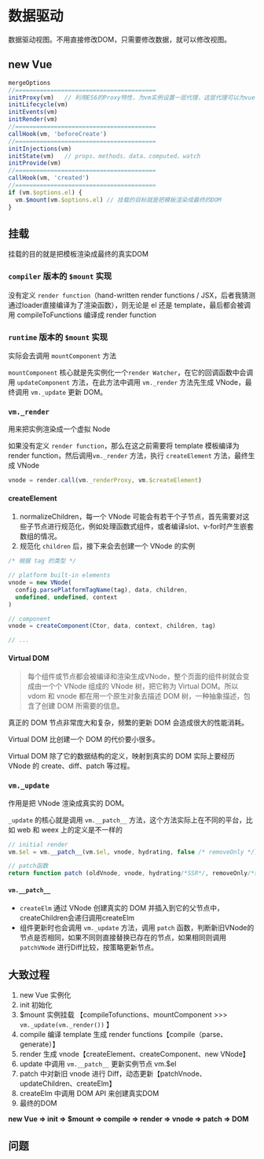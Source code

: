# 数据驱动

数据驱动视图。不用直接修改DOM，只需要修改数据，就可以修改视图。

## new Vue

```js
mergeOptions
//========================================
initProxy(vm)	// 利用ES6的Proxy特性，为vm实例设置一层代理，这层代理可以为vue在模板渲染成VNode时进行一层数据筛选 （vnode = render.call(vm._renderProxy, vm.$createElement) ）
initLifecycle(vm)
initEvents(vm)
initRender(vm)
//========================================
callHook(vm, 'beforeCreate')
//========================================
initInjections(vm)
initState(vm)	// props、methods、data、computed、watch
initProvide(vm)
//========================================
callHook(vm, 'created')
//========================================
if (vm.$options.el) {
  vm.$mount(vm.$options.el)	// 挂载的目标就是把模板渲染成最终的DOM
}
```

## 挂载

挂载的目的就是把模板渲染成最终的真实DOM

### `compiler` 版本的 `$mount` 实现

没有定义 `render function`（hand-written render functions / JSX，后者我猜测通过loader直接编译为了渲染函数），则无论是 el 还是 template，最后都会被调用 compileToFunctions 编译成 render function

### `runtime` 版本的 `$mount` 实现

实际会去调用 `mountComponent` 方法

`mountComponent` 核心就是先实例化一个`render Watcher`，在它的回调函数中会调用 `updateComponent` 方法，在此方法中调用 `vm._render` 方法先生成 VNode，最终调用 `vm._update` 更新 DOM。

### `vm._render` 

用来把实例渲染成一个虚拟 Node

如果没有定义 `render function`，那么在这之前需要将 template 模板编译为 render function，然后调用`vm._render` 方法，执行 `createElement` 方法，最终生成 VNode

```js
vnode = render.call(vm._renderProxy, vm.$createElement)
```

#### createElement

1. normalizeChildren，每一个 VNode 可能会有若干个子节点，首先需要对这些子节点进行规范化，例如处理函数式组件，或者编译slot、v-for时产生嵌套数组的情况。
2. 规范化 `children` 后，接下来会去创建一个 VNode 的实例

```js
/* 根据 tag 的类型 */

// platform built-in elements
vnode = new VNode(
  config.parsePlatformTagName(tag), data, children,
  undefined, undefined, context
)

// component
vnode = createComponent(Ctor, data, context, children, tag)

// ...
```

#### Virtual DOM

> 每个组件或节点都会被编译和渲染生成VNode，整个页面的组件树就会变成由一个个 VNode 组成的 VNode 树，把它称为 Virtual DOM。所以 vdom 和 vnode 都在用一个原生对象去描述 DOM 树，一种抽象描述，包含了创建 DOM 所需要的信息。

真正的 DOM 节点非常庞大和复杂，频繁的更新 DOM 会造成很大的性能消耗。

Virtual DOM 比创建一个 DOM 的代价要小很多。

Virtual DOM 除了它的数据结构的定义，映射到真实的 DOM 实际上要经历 VNode 的 create、diff、patch 等过程。

###  `vm._update`

作用是把 VNode 渲染成真实的 DOM。

`_update` 的核心就是调用 `vm.__patch__` 方法，这个方法实际上在不同的平台，比如 web 和 weex 上的定义是不一样的

```js
// initial render
vm.$el = vm.__patch__(vm.$el, vnode, hydrating, false /* removeOnly */)

// patch函数
return function patch (oldVnode, vnode, hydrating/*SSR*/, removeOnly/*给transition-group用的*/) {}
```

#### `vm.__patch__`

- `createElm` 通过 VNode 创建真实的 DOM 并插入到它的父节点中，createChildren会递归调用createElm
- 组件更新时也会调用 `vm._update` 方法，调用 `patch` 函数，判断新旧VNode的节点是否相同，如果不同则直接替换已存在的节点，如果相同则调用 `patchVNode` 进行Diff比较，按策略更新节点。





## 大致过程

1. new Vue 实例化
2. init 初始化
3. $mount 实例挂载 【compileTofunctions、mountComponent  >>>  `vm._update(vm._render())` 】
4. compile 编译 template 生成 render functions【compile（parse、generate）】
5. render 生成 vnode【createElement、createComponent、new VNode】
6. update 中调用 `vm.__patch__` 更新实例节点 vm.$el
7. patch 中对新旧 vnode 进行 Diff，动态更新【patchVnode、updateChildren、createElm】
8. createElm 中调用 DOM API 来创建真实DOM
9. 最终的DOM

**new Vue => init => $mount => compile => render => vnode => patch => DOM**



## 问题
